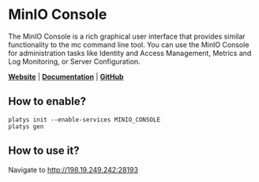 # MinIO Console

The MinIO Console is a rich graphical user interface that provides similar functionality to the mc command line tool. You can use the MinIO Console for administration tasks like Identity and Access Management, Metrics and Log Monitoring, or Server Configuration.

**[Website](https://min.io/)** | **[Documentation](https://docs.min.io/minio/baremetal/console/minio-console.html)** | **[GitHub](https://github.com/minio/console)**

## How to enable?

```
platys init --enable-services MINIO_CONSOLE
platys gen
```

## How to use it?

Navigate to <http://198.19.249.242:28193>


